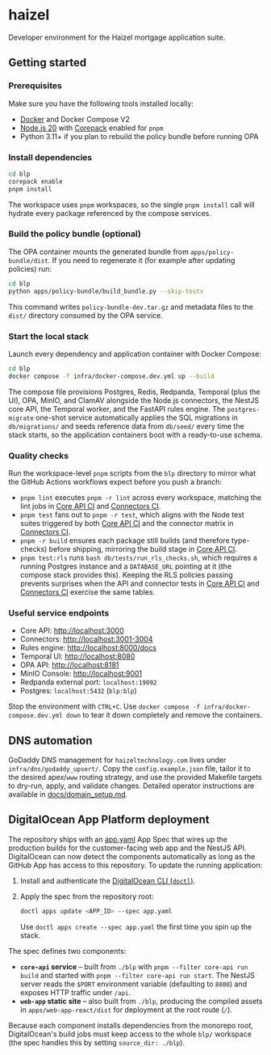 # haizel

Developer environment for the Haizel mortgage application suite.

## Getting started

### Prerequisites

Make sure you have the following tools installed locally:

- [Docker](https://docs.docker.com/get-docker/) and Docker Compose V2
- [Node.js 20](https://nodejs.org/) with [Corepack](https://nodejs.org/api/corepack.html) enabled for `pnpm`
- Python 3.11+ if you plan to rebuild the policy bundle before running OPA

### Install dependencies

```bash
cd blp
corepack enable
pnpm install
```

The workspace uses `pnpm` workspaces, so the single `pnpm install` call will hydrate every package referenced by the compose services.

### Build the policy bundle (optional)

The OPA container mounts the generated bundle from `apps/policy-bundle/dist`. If you need to regenerate it (for example after updating policies) run:

```bash
cd blp
python apps/policy-bundle/build_bundle.py --skip-tests
```

This command writes `policy-bundle-dev.tar.gz` and metadata files to the `dist/` directory consumed by the OPA service.

### Start the local stack

Launch every dependency and application container with Docker Compose:

```bash
cd blp
docker compose -f infra/docker-compose.dev.yml up --build
```

The compose file provisions Postgres, Redis, Redpanda, Temporal (plus the UI), OPA, MinIO, and ClamAV alongside the Node.js connectors, the NestJS core API, the Temporal worker, and the FastAPI rules engine. The `postgres-migrate` one-shot service automatically applies the SQL migrations in `db/migrations/` and seeds reference data from `db/seed/` every time the stack starts, so the application containers boot with a ready-to-use schema.

### Quality checks

Run the workspace-level `pnpm` scripts from the `blp` directory to mirror what the GitHub Actions workflows expect before you push a branch:

- `pnpm lint` executes `pnpm -r lint` across every workspace, matching the lint jobs in [Core API CI](blp/.github/workflows/ci-core.yml) and [Connectors CI](blp/.github/workflows/ci-connectors.yml).
- `pnpm test` fans out to `pnpm -r test`, which aligns with the Node test suites triggered by both [Core API CI](blp/.github/workflows/ci-core.yml) and the connector matrix in [Connectors CI](blp/.github/workflows/ci-connectors.yml).
- `pnpm -r build` ensures each package still builds (and therefore type-checks) before shipping, mirroring the build stage in [Core API CI](blp/.github/workflows/ci-core.yml).
- `pnpm test:rls` runs `bash db/tests/run_rls_checks.sh`, which requires a running Postgres instance and a `DATABASE_URL` pointing at it (the compose stack provides this). Keeping the RLS policies passing prevents surprises when the API and connector tests in [Core API CI](blp/.github/workflows/ci-core.yml) and [Connectors CI](blp/.github/workflows/ci-connectors.yml) exercise the same tables.

### Useful service endpoints

- Core API: <http://localhost:3000>
- Connectors: <http://localhost:3001-3004>
- Rules engine: <http://localhost:8000/docs>
- Temporal UI: <http://localhost:8080>
- OPA API: <http://localhost:8181>
- MinIO Console: <http://localhost:9001>
- Redpanda external port: `localhost:19092`
- Postgres: `localhost:5432` (`blp:blp`)

Stop the environment with `CTRL+C`. Use `docker compose -f infra/docker-compose.dev.yml down` to tear it down completely and remove the containers.

## DNS automation

GoDaddy DNS management for `haizeltechnology.com` lives under `infra/dns/godaddy_upsert/`. Copy the `config.example.json` file, tailor it to the desired apex/`www` routing strategy, and use the provided Makefile targets to dry-run, apply, and validate changes. Detailed operator instructions are available in [docs/domain_setup.md](docs/domain_setup.md).

## DigitalOcean App Platform deployment

The repository ships with an [app.yaml](app.yaml) App Spec that wires up the production builds for the customer-facing web app and the NestJS API. DigitalOcean can now detect the components automatically as long as the GitHub App has access to this repository. To update the running application:

1. Install and authenticate the [DigitalOcean CLI (`doctl`)](https://docs.digitalocean.com/reference/doctl/how-to/install/).
2. Apply the spec from the repository root:

   ```bash
   doctl apps update <APP_ID> --spec app.yaml
   ```

   Use `doctl apps create --spec app.yaml` the first time you spin up the stack.

The spec defines two components:

- **`core-api` service** – built from `./blp` with `pnpm --filter core-api run build` and started with `pnpm --filter core-api run start`. The NestJS server reads the `$PORT` environment variable (defaulting to `8080`) and exposes HTTP traffic under `/api`.
- **`web-app` static site** – also built from `./blp`, producing the compiled assets in `apps/web-app-react/dist` for deployment at the root route (`/`).

Because each component installs dependencies from the monorepo root, DigitalOcean's build jobs must keep access to the whole `blp/` workspace (the spec handles this by setting `source_dir: ./blp`).

